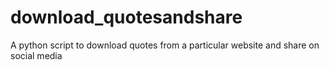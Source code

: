 # download_quotesandshare
A python script to download quotes from a particular website and share on social media
